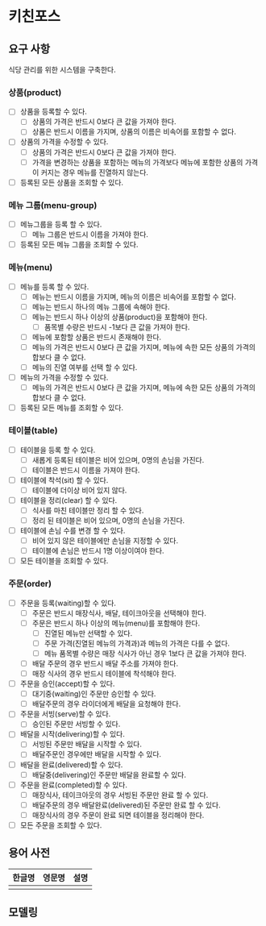 # 키친포스

## 요구 사항
식당 관리를 위한 시스템을 구축한다.

### 상품(product)
- [ ] 상품을 등록할 수 있다.
  - [ ] 상품의 가격은 반드시 0보다 큰 값을 가져야 한다.
  - [ ] 상품은 반드시 이름을 가지며, 상품의 이름은 비속어를 포함할 수 없다.
- [ ] 상품의 가격을 수정할 수 있다.
  - [ ] 상품의 가격은 반드시 0보다 큰 값을 가져야 한다.
  - [ ] 가격을 변경하는 상품을 포함하는 메뉴의 가격보다 메뉴에 포함한 상품의 가격이 커지는 경우 메뉴를 진열하지 않는다. 
- [ ] 등록된 모든 상품을 조회할 수 있다.
### 메뉴 그룹(menu-group)
- [ ] 메뉴그룹을 등록 할 수 있다.
  - [ ] 메뉴 그룹은 반드시 이름을 가져야 한다.
- [ ] 등록된 모든 메뉴 그룹을 조회할 수 있다.
### 메뉴(menu)
- [ ] 메뉴를 등록 할 수 있다.
  - [ ] 메뉴는 반드시 이름을 가지며, 메뉴의 이름은 비속어를 포함할 수 없다.
  - [ ] 메뉴는 반드시 하나의 메뉴 그룹에 속해야 한다.
  - [ ] 메뉴는 반드시 하나 이상의 상품(product)을 포함해야 한다.
    - [ ] 품목별 수량은 반드시 -1보다 큰 값을 가져야 한다.
  - [ ] 메뉴에 포함할 상품은 반드시 존재해야 한다.
  - [ ] 메뉴의 가격은 반드시 0보다 큰 값을 가지며, 메뉴에 속한 모든 상품의 가격의 합보다 클 수 없다.
  - [ ] 메뉴의 진열 여부를 선택 할 수 있다.
- [ ] 메뉴의 가격을 수정할 수 있다.
  - [ ] 메뉴의 가격은 반드시 0보다 큰 값을 가지며, 메뉴에 속한 모든 상품의 가격의 합보다 클 수 없다.
- [ ] 등록된 모든 메뉴를 조회할 수 있다.
### 테이블(table)
- [ ] 테이블을 등록 할 수 있다.
  - [ ] 새롭게 등록된 테이블은 비어 있으며, 0명의 손님을 가진다.
  - [ ] 테이블은 반드시 이름을 가져야 한다.
- [ ] 테이블에 착석(sit) 할 수 있다.
  - [ ] 테이블에 더이상 비어 있지 않다.
- [ ] 테이블을 정리(clear) 할 수 있다.
  - [ ] 식사를 마친 테이블만 정리 할 수 있다.
  - [ ] 정리 된 테이블은 비어 있으며, 0명의 손님을 가진다.
- [ ] 테이블에 손님 수를 변경 할 수 있다.
  - [ ] 비어 있지 않은 테이블에만 손님을 지정할 수 있다.
  - [ ] 테이블에 손님은 반드시 1명 이상이여야 한다.
- [ ] 모든 테이블을 조회할 수 있다.
### 주문(order)
- [ ] 주문을 등록(waiting)할 수 있다.
  - [ ] 주문은 반드시 매장식사, 배달, 테이크아웃을 선택해야 한다.
  - [ ] 주문은 반드시 하나 이상의 메뉴(menu)를 포함해야 한다.
    - [ ] 진열된 메뉴만 선택할 수 있다.
    - [ ] 주문 가격(진열된 메뉴의 가격과)과 메뉴의 가격은 다를 수 없다.
    - [ ] 메뉴 품목별 수량은 매장 식사가 아닌 경우 1보다 큰 값을 가져야 한다.
  - [ ] 배달 주문의 경우 반드시 배달 주소를 가져야 한다.
  - [ ] 매장 식사의 경우 반드시 테이블에 착석해야 한다.
- [ ] 주문을 승인(accept)할 수 있다.
  - [ ] 대기중(waiting)인 주문만 승인할 수 있다.
  - [ ] 배달주문의 경우 라이더에게 배달을 요청해야 한다.
- [ ] 주문을 서빙(serve)할 수 있다.
  - [ ] 승인된 주문만 서빙할 수 있다.
- [ ] 배달을 시작(delivering)할 수 있다.
  - [ ] 서빙된 주문만 배달을 시작할 수 있다. 
  - [ ] 배달주문인 경우에만 배달을 시작할 수 있다.
- [ ] 배달을 완료(delivered)할 수 있다.
  - [ ] 배달중(delivering)인 주문만 배달을 완료할 수 있다.
- [ ] 주문을 완료(completed)할 수 있다.
  - [ ] 매장식사, 테이크아웃의 경우 서빙된 주문만 완료 할 수 있다.
  - [ ] 배달주문의 경우 배달완료(delivered)된 주문만 완료 할 수 있다.
  - [ ] 매장식사의 경우 주문이 완료 되면 테이블을 정리해야 한다.
- [ ] 모든 주문을 조회할 수 있다.
## 용어 사전

| 한글명 | 영문명 | 설명 |
| --- | --- | --- |
|  |  |  |

## 모델링
